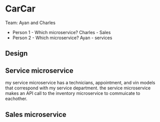 # CarCar

Team: Ayan and Charles

* Person 1 - Which microservice? Charles - Sales
* Person 2 - Which microservice? Ayan - services

## Design

## Service microservice
my service microservice has a technicians, appointment, and vin models that correspond with my service department. the service microservice makes an API call to the inventory microservice to commuicate to eachother.
## Sales microservice


